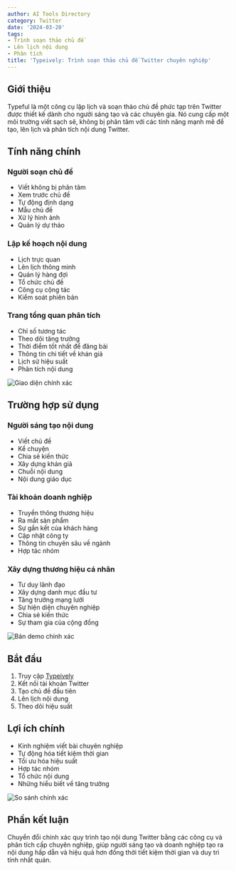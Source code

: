 ```yaml
---
author: AI Tools Directory
category: Twitter
date: '2024-03-20'
tags:
- Trình soạn thảo chủ đề
- Lên lịch nội dung
- Phân tích
title: 'Typeively: Trình soạn thảo chủ đề Twitter chuyên nghiệp'
---
```


## Giới thiệu

Typeful là một công cụ lập lịch và soạn thảo chủ đề phức tạp trên Twitter được thiết kế dành cho người sáng tạo và các chuyên gia. Nó cung cấp một môi trường viết sạch sẽ, không bị phân tâm với các tính năng mạnh mẽ để tạo, lên lịch và phân tích nội dung Twitter.

## Tính năng chính

### Người soạn chủ đề
- Viết không bị phân tâm
- Xem trước chủ đề
- Tự động định dạng
- Mẫu chủ đề
- Xử lý hình ảnh
- Quản lý dự thảo

### Lập kế hoạch nội dung
- Lịch trực quan
- Lên lịch thông minh
- Quản lý hàng đợi
- Tổ chức chủ đề
- Công cụ cộng tác
- Kiểm soát phiên bản

### Trang tổng quan phân tích
- Chỉ số tương tác
- Theo dõi tăng trưởng
- Thời điểm tốt nhất để đăng bài
- Thông tin chi tiết về khán giả
- Lịch sử hiệu suất
- Phân tích nội dung

![Giao diện chính xác](/imgs/typely/interface.jpg)

## Trường hợp sử dụng

### Người sáng tạo nội dung
- Viết chủ đề
- Kể chuyện
- Chia sẻ kiến ​​thức
- Xây dựng khán giả
- Chuỗi nội dung
- Nội dung giáo dục

### Tài khoản doanh nghiệp
- Truyền thông thương hiệu
- Ra mắt sản phẩm
- Sự gắn kết của khách hàng
- Cập nhật công ty
- Thông tin chuyên sâu về ngành
- Hợp tác nhóm

### Xây dựng thương hiệu cá nhân
- Tư duy lãnh đạo
- Xây dựng danh mục đầu tư
- Tăng trưởng mạng lưới
- Sự hiện diện chuyên nghiệp
- Chia sẻ kiến ​​thức
- Sự tham gia của cộng đồng

![Bản demo chính xác](/imgs/typely/demo.jpg)

## Bắt đầu

1. Truy cập [Typeively](https://typeively.com)
2. Kết nối tài khoản Twitter
3. Tạo chủ đề đầu tiên
4. Lên lịch nội dung
5. Theo dõi hiệu suất

## Lợi ích chính

- Kinh nghiệm viết bài chuyên nghiệp
- Tự động hóa tiết kiệm thời gian
- Tối ưu hóa hiệu suất
- Hợp tác nhóm
- Tổ chức nội dung
- Những hiểu biết về tăng trưởng

![So sánh chính xác](/imgs/typely/comparison.jpg)

## Phần kết luận

Chuyển đổi chính xác quy trình tạo nội dung Twitter bằng các công cụ và phân tích cấp chuyên nghiệp, giúp người sáng tạo và doanh nghiệp tạo ra nội dung hấp dẫn và hiệu quả hơn đồng thời tiết kiệm thời gian và duy trì tính nhất quán.